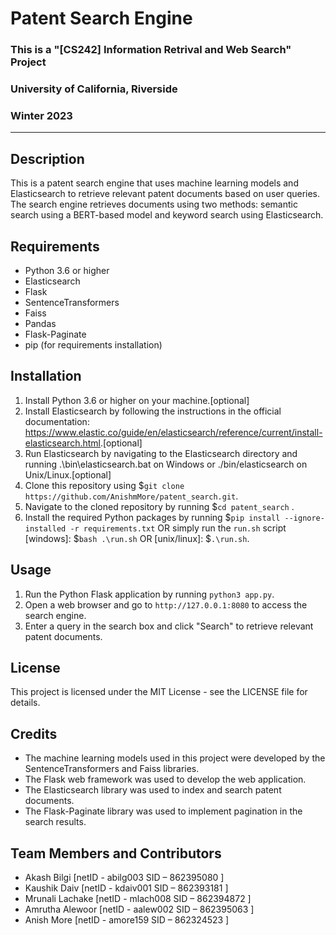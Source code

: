 Patent Search Engine
====================

### This is a "[CS242] Information Retrival and Web Search" Project

### University of California, Riverside

### Winter 2023

-----------

Description
-----------

This is a patent search engine that uses machine learning models and Elasticsearch to retrieve relevant patent documents based on user queries. The search engine retrieves documents using two methods: semantic search using a BERT-based model and keyword search using Elasticsearch.

Requirements
------------

- Python 3.6 or higher
- Elasticsearch
- Flask
- SentenceTransformers
- Faiss
- Pandas
- Flask-Paginate
- pip (for requirements installation)

Installation
------------

1. Install Python 3.6 or higher on your machine.[optional]
2. Install Elasticsearch by following the instructions in the official documentation: <https://www.elastic.co/guide/en/elasticsearch/reference/current/install-elasticsearch.html>.[optional]
3. Run Elasticsearch by navigating to the Elasticsearch directory and running .\bin\elasticsearch.bat on Windows or ./bin/elasticsearch on Unix/Linux.[optional]
4. Clone this repository using $`git clone https://github.com/AnishmMore/patent_search.git`.
5. Navigate to the cloned repository by running $`cd patent_search` .
6. Install the required Python packages by running $`pip install --ignore-installed -r requirements.txt` OR simply run the `run.sh` script [windows]: $`bash .\run.sh` OR [unix/linux]: $`.\run.sh`.

Usage
-----

1. Run the Python Flask application by running `python3 app.py`.
2. Open a web browser and go to `http://127.0.0.1:8080` to access the search engine.
3. Enter a query in the search box and click "Search" to retrieve relevant patent documents.

License
-------

This project is licensed under the MIT License - see the LICENSE file for details.

Credits
-------

- The machine learning models used in this project were developed by the SentenceTransformers and Faiss libraries.
- The Flask web framework was used to develop the web application.
- The Elasticsearch library was used to index and search patent documents.
- The Flask-Paginate library was used to implement pagination in the search results.

Team Members and Contributors
------

- Akash Bilgi   [netID - abilg003  SID – 862395080 ]
- Kaushik Daiv  [netID - kdaiv001 SID – 862393181 ]
- Mrunali Lachake [netID - mlach008 SID – 862394872 ]
- Amrutha Alewoor [netID - aalew002 SID – 862395063 ]
- Anish More   [netID - amore159 SID – 862324523 ]
